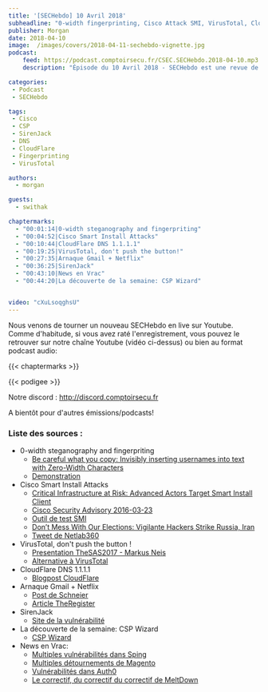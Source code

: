 ```yaml
---
title: '[SECHebdo] 10 Avril 2018'
subheadline: "0-width fingerprinting, Cisco Attack SMI, VirusTotal, CloudFlare DNS, SirenJack, Arnaque Gmail+Netflix, CSP Wizard, etc."
publisher: Morgan
date: 2018-04-10
image:  /images/covers/2018-04-11-sechebdo-vignette.jpg
podcast:
    feed: https://podcast.comptoirsecu.fr/CSEC.SECHebdo.2018-04-10.mp3
    description: "Épisode du 10 Avril 2018 - SECHebdo est une revue de l'actualité cybersécurité réalisé en live sur Youtube, généralement le mardi soir."

categories:
 - Podcast
 - SECHebdo

tags:
 - Cisco
 - CSP
 - SirenJack
 - DNS
 - CloudFlare
 - Fingerprinting
 - VirusTotal

authors:
  - morgan

guests:
  - swithak

chaptermarks:
  - "00:01:14|0-width steganography and fingerpriting"
  - "00:04:52|Cisco Smart Install Attacks"
  - "00:10:44|CloudFlare DNS 1.1.1.1"
  - "00:19:25|VirusTotal, don't push the button!"
  - "00:27:35|Arnaque Gmail + Netflix"
  - "00:36:25|SirenJack"
  - "00:43:10|News en Vrac"  
  - "00:44:20|La découverte de la semaine: CSP Wizard"


video: "cXuLsoqghsU"
---
```


Nous venons de tourner un nouveau SECHebdo en live sur Youtube. Comme d'habitude, si vous avez raté l'enregistrement, vous pouvez le retrouver sur notre chaîne Youtube (vidéo ci-dessus) ou bien au format podcast audio:

{{< chaptermarks >}}

{{< podigee >}}

Notre discord : <http://discord.comptoirsecu.fr>

A bientôt pour d'autres émissions/podcasts!

### Liste des sources :

* 0-width steganography and fingerpriting
    * [Be careful what you copy: Invisibly inserting usernames into text with Zero-Width Characters](https://medium.com/@umpox/be-careful-what-you-copy-invisibly-inserting-usernames-into-text-with-zero-width-characters-18b4e6f17b66)
    * [Demonstration](https://umpox.github.io/zero-width-detection/)
* Cisco Smart Install Attacks
    * [Critical Infrastructure at Risk: Advanced Actors Target Smart Install Client](http://blog.talosintelligence.com/2018/04/critical-infrastructure-at-risk.html)
    * [Cisco Security Advisory 2016-03-23](https://tools.cisco.com/security/center/content/CiscoSecurityAdvisory/cisco-sa-20160323-smi)
    * [Outil de test SMI](https://github.com/Sab0tag3d/SIET)
    * [Don’t Mess With Our Elections: Vigilante Hackers Strike Russia, Iran](https://motherboard.vice.com/en_us/article/a3yn38/election-hacking-vigilante-russia-iran-cisco)
    * [Tweet de Netlab360](https://twitter.com/360Netlab/status/983055141132800000)
* VirusTotal, don't push the button !
    * [Presentation TheSAS2017 - Markus Neis](https://github.com/yt0ng/SAS/blob/master/MNeis_dont_push_the_button_SAS2017_PUBLIC.pdf)
    * [Alternative à VirusTotal](https://beta.virusbay.io/)
* CloudFlare DNS 1.1.1.1
    * [Blogpost CloudFlare](https://blog.cloudflare.com/announcing-1111/)
* Arnaque Gmail + Netflix
    * [Post de Schneier](https://www.schneier.com/blog/archives/2018/04/obscure_e-mail_.html)
    * [Article TheRegister](https://www.theregister.co.uk/2018/04/10/gmail_netflix_phishing_vector/)
* SirenJack
    * [Site de la vulnérabilité](https://www.sirenjack.com/)
* La découverte de la semaine: CSP Wizard
    * [CSP Wizard](https://scotthelme.co.uk/report-uri-csp-wizard/)
* News en Vrac:
    * [Multiples vulnérabilités dans Sping](https://spring.io/blog/2018/04/05/multiple-cve-reports-published-for-the-spring-framework)
    * [Multiples détournements de Magento](https://www.bleepingcomputer.com/news/security/over-1-000-magento-stores-hacked-to-steal-card-data-run-cryptojacking-scripts/)
    * [Vulnérabilités dans Auth0](https://auth0.com/blog/managing-and-mitigating-security-vulnerabilities-at-auth0/)
    * [Le correctif, du correctif du correctif de MeltDown](https://www.theregister.co.uk/2018/04/03/microsoft_windows_meltdown_patch_saga/)
